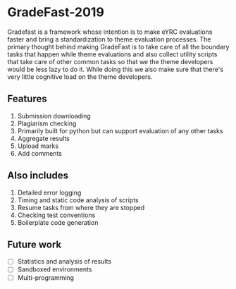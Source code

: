 # GradeFast-2019

Gradefast is a framework whose intention is to make eYRC evaluations faster and bring a standardization to theme evaluation processes. The primary thought behind making GradeFast is to take care of all the boundary tasks that happen while theme evaluations and also collect utility scripts that take care of other common tasks so that we the theme developers would be less lazy to do it. While doing this we also make sure that there's very little cognitive load on the theme developers.

Features
----
1. Submission downloading
2. Plagiarism checking
3. Primarily built for python but can support evaluation of any other tasks
4. Aggregate results 
5. Upload marks
6. Add comments

Also includes
----
1. Detailed error logging
2. Timing and static code analysis of scripts
3. Resume tasks from where they are stopped
4. Checking test conventions
5. Boilerplate code generation


Future work
----
- [ ] Statistics and analysis of results
- [ ] Sandboxed environments
- [ ] Multi-programming
